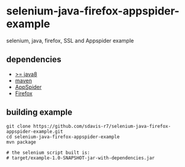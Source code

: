 # selenium-java-firefox-appspider-example
selenium, java, firefox, SSL and Appspider example


dependencies
------------

* [>= java8](https://java.com/en/download/)
* [maven](https://maven.apache.org/download.cgi)
* [AppSpider](http://www.rapid7.com/products/appspider/)
* [Firefox](https://www.mozilla.org/en-US/firefox/new/)


building example
------------

```
git clone https://github.com/sdavis-r7/selenium-java-firefox-appspider-example.git
cd selenium-java-firefox-appspider-example
mvn package

# the selenium script built is:
# target/example-1.0-SNAPSHOT-jar-with-dependencies.jar 
```




